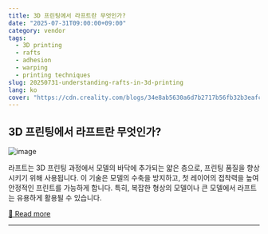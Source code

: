 ```yaml
---
title: 3D 프린팅에서 라프트란 무엇인가?
date: "2025-07-31T09:00:00+09:00"
category: vendor
tags:
  - 3D printing
  - rafts
  - adhesion
  - warping
  - printing techniques
slug: 20250731-understanding-rafts-in-3d-printing
lang: ko
cover: "https://cdn.creality.com/blogs/34e8ab5630a6d7b2717b56fb32b3eafc.png"
---
```


## 3D 프린팅에서 라프트란 무엇인가?
![image](https://cdn.creality.com/blogs/34e8ab5630a6d7b2717b56fb32b3eafc.png)

라프트는 3D 프린팅 과정에서 모델의 바닥에 추가되는 얇은 층으로, 프린팅 품질을 향상시키기 위해 사용됩니다. 이 기술은 모델의 수축을 방지하고, 첫 레이어의 접착력을 높여 안정적인 프린트를 가능하게 합니다. 특히, 복잡한 형상의 모델이나 큰 모델에서 라프트는 유용하게 활용될 수 있습니다.

[🔗 Read more](https://www.creality.com/blog/what-are-rafts-in-3d-printing)

---